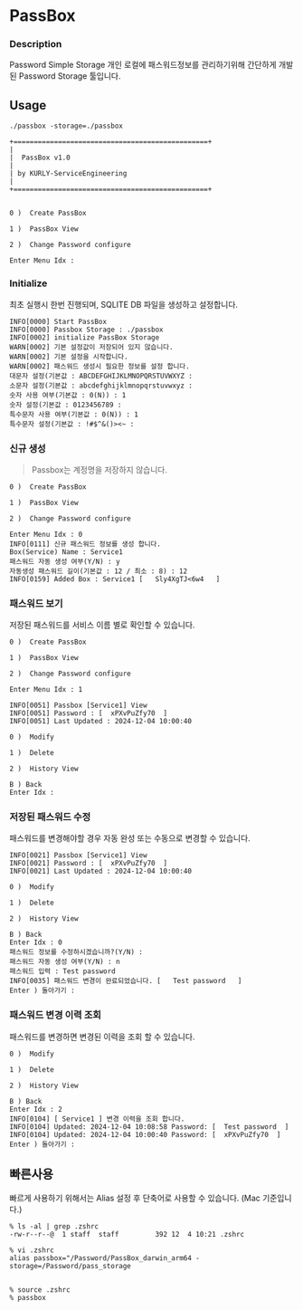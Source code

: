 # PassBox
### Description
Password Simple Storage
개인 로컬에 패스워드정보를 관리하기위해 간단하게 개발된 Password Storage 툴입니다. 

## Usage 
```
./passbox -storage=./passbox

+================================================+
|
|  PassBox v1.0
|
| by KURLY-ServiceEngineering
|
+================================================+


0 )  Create PassBox

1 )  PassBox View

2 )  Change Password configure

Enter Menu Idx :
```
### Initialize
최초 실행시 한번 진행되며, SQLITE DB 파일을 생성하고 설정합니다. 
```
INFO[0000] Start PassBox                                
INFO[0000] Passbox Storage : ./passbox
INFO[0002] initialize PassBox Storage                   
WARN[0002] 기본 설정값이 저장되어 있지 않습니다.                        
WARN[0002] 기본 설정을 시작합니다.                                
WARN[0002] 패스워드 생성시 필요한 정보를 설정 합니다.                     
대문자 설정(기본값 : ABCDEFGHIJKLMNOPQRSTUVWXYZ : 
소문자 설정(기본값 : abcdefghijklmnopqrstuvwxyz : 
숫자 사용 여부(기본값 : 0(N)) : 1
숫자 설정(기본값 : 0123456789 :  
특수문자 사용 여부(기본값 : 0(N)) : 1
특수문자 설정(기본값 : !#$^&()><~ :
```
### 신규 생성
> Passbox는 계정명을 저장하지 않습니다. 
```
0 )  Create PassBox

1 )  PassBox View

2 )  Change Password configure

Enter Menu Idx : 0
INFO[0111] 신규 패스워드 정보를 생성 합니다.                          
Box(Service) Name : Service1
패스워드 자동 생성 여부(Y/N) : y
자동생성 패스워드 길이(기본값 : 12 / 최소 : 8) : 12
INFO[0159] Added Box : Service1 [   Sly4XgTJ<6w4   ]
```
### 패스워드 보기
저장된 패스워드를 서비스 이름 별로 확인할 수 있습니다. 
```
0 )  Create PassBox

1 )  PassBox View

2 )  Change Password configure

Enter Menu Idx : 1

INFO[0051] Passbox [Service1] View                      
INFO[0051] Password : [  xPXvPuZfy70  ]                
INFO[0051] Last Updated : 2024-12-04 10:00:40           

0 )  Modify

1 )  Delete

2 )  History View

B ) Back
Enter Idx : 
```
### 저장된 패스워드 수정
패스워드를 변경해야할 경우 자동 완성 또는 수동으로 변경할 수 있습니다. 
```
INFO[0021] Passbox [Service1] View                      
INFO[0021] Password : [  xPXvPuZfy70  ]                
INFO[0021] Last Updated : 2024-12-04 10:00:40           

0 )  Modify

1 )  Delete

2 )  History View

B ) Back
Enter Idx : 0
패스워드 정보를 수정하시겠습니까?(Y/N) : 
패스워드 자동 생성 여부(Y/N) : n
패스워드 입력 : Test password
INFO[0035] 패스워드 변경이 완료되었습니다. [   Test password   ]      
Enter ) 돌아가기 : 
```

### 패스워드 변경 이력 조회 
패스워드를 변경하면 변경된 이력을 조회 할 수 있습니다. 
```
0 )  Modify

1 )  Delete

2 )  History View

B ) Back
Enter Idx : 2
INFO[0104] [ Service1 ] 변경 이력을 조회 합니다.                  
INFO[0104] Updated: 2024-12-04 10:08:58 Password: [  Test password  ] 
INFO[0104] Updated: 2024-12-04 10:00:40 Password: [  xPXvPuZfy70  ] 
Enter ) 돌아가기 : 
```

## 빠른사용 
빠르게 사용하기 위해서는 Alias 설정 후 단축어로 사용할 수 있습니다. (Mac 기준입니다.)
```
% ls -al | grep .zshrc
-rw-r--r--@  1 staff  staff         392 12  4 10:21 .zshrc

% vi .zshrc
alias passbox="/Password/PassBox_darwin_arm64 -storage=/Password/pass_storage


% source .zshrc
% passbox
```